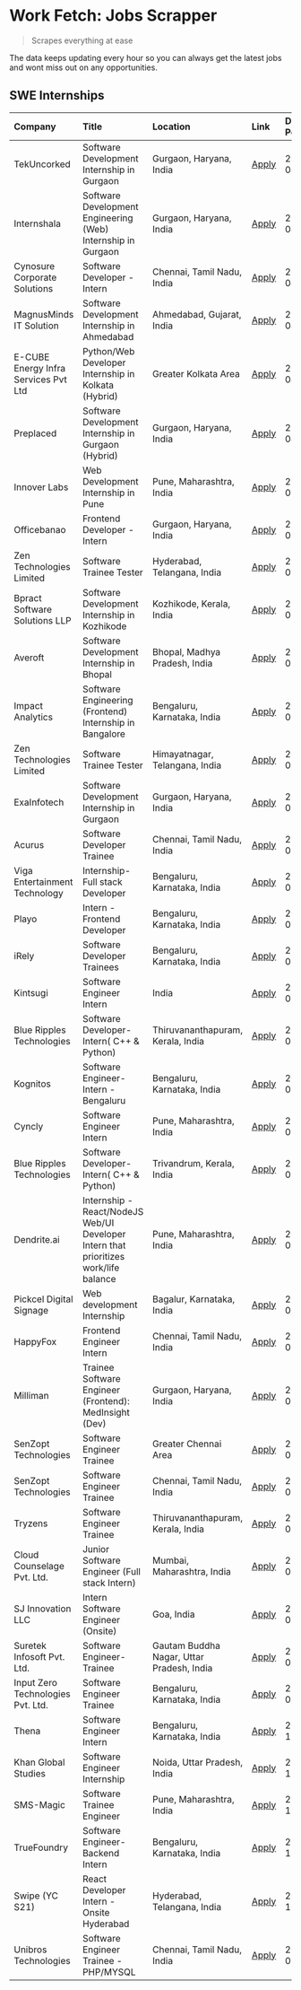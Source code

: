 # Work Fetch: Jobs Scrapper
> Scrapes everything at ease

The data keeps updating every hour so you can always get the latest jobs and wont miss out on any opportunities.

## SWE Internships
<!--START_SECTION:workfetch-->
| Company                              | Title                                                                                | Location                                  | Link                                                                                                                                                                                                                                                                                                | Date Posted   |
|:-------------------------------------|:-------------------------------------------------------------------------------------|:------------------------------------------|:----------------------------------------------------------------------------------------------------------------------------------------------------------------------------------------------------------------------------------------------------------------------------------------------------|:--------------|
| TekUncorked                          | Software Development Internship in Gurgaon                                           | Gurgaon, Haryana, India                   | [Apply](https://in.linkedin.com/jobs/view/software-development-internship-in-gurgaon-at-tekuncorked-3887479133?position=24&pageNum=0&refId=QjgXeZ1sH%2FYefaYIvukE0g%3D%3D&trackingId=wv3jw9PiiZHt0wBuCGYnCQ%3D%3D&trk=public_jobs_jserp-result_search-card)                                         | 2024-04-05    |
| Internshala                          | Software Development Engineering (Web) Internship in Gurgaon                         | Gurgaon, Haryana, India                   | [Apply](https://in.linkedin.com/jobs/view/software-development-engineering-web-internship-in-gurgaon-at-internshala-3885736493?position=2&pageNum=0&refId=QjgXeZ1sH%2FYefaYIvukE0g%3D%3D&trackingId=wazrJQjA4a%2BmMrjfP%2Bpj1Q%3D%3D&trk=public_jobs_jserp-result_search-card)                      | 2024-04-04    |
| Cynosure Corporate Solutions         | Software Developer -Intern                                                           | Chennai, Tamil Nadu, India                | [Apply](https://in.linkedin.com/jobs/view/software-developer-intern-at-cynosure-corporate-solutions-3884767755?position=14&pageNum=0&refId=QjgXeZ1sH%2FYefaYIvukE0g%3D%3D&trackingId=gSacpcYO%2FjHYtD7CPi73cQ%3D%3D&trk=public_jobs_jserp-result_search-card)                                       | 2024-04-04    |
| MagnusMinds IT Solution              | Software Development Internship in Ahmedabad                                         | Ahmedabad, Gujarat, India                 | [Apply](https://in.linkedin.com/jobs/view/software-development-internship-in-ahmedabad-at-magnusminds-it-solution-3883933909?position=49&pageNum=0&refId=QjgXeZ1sH%2FYefaYIvukE0g%3D%3D&trackingId=LS02CEpz%2B304lECpD4t0WA%3D%3D&trk=public_jobs_jserp-result_search-card)                         | 2024-04-03    |
| E-CUBE Energy Infra Services Pvt Ltd | Python/Web Developer Internship in Kolkata (Hybrid)                                  | Greater Kolkata Area                      | [Apply](https://in.linkedin.com/jobs/view/python-web-developer-internship-in-kolkata-hybrid-at-e-cube-energy-infra-services-pvt-ltd-3882160442?position=30&pageNum=0&refId=QjgXeZ1sH%2FYefaYIvukE0g%3D%3D&trackingId=aNtUFnQKwgblHrDE21cuHA%3D%3D&trk=public_jobs_jserp-result_search-card)         | 2024-04-02    |
| Preplaced                            | Software Development Internship in Gurgaon (Hybrid)                                  | Gurgaon, Haryana, India                   | [Apply](https://in.linkedin.com/jobs/view/software-development-internship-in-gurgaon-hybrid-at-preplaced-3880567870?position=28&pageNum=0&refId=QjgXeZ1sH%2FYefaYIvukE0g%3D%3D&trackingId=ogXlDCeefCqzXkC1mAISeA%3D%3D&trk=public_jobs_jserp-result_search-card)                                    | 2024-04-01    |
| Innover Labs                         | Web Development Internship in Pune                                                   | Pune, Maharashtra, India                  | [Apply](https://in.linkedin.com/jobs/view/web-development-internship-in-pune-at-innover-labs-3875494237?position=10&pageNum=0&refId=QjgXeZ1sH%2FYefaYIvukE0g%3D%3D&trackingId=mwSDFNnaaKN1R0X%2BVnaYSQ%3D%3D&trk=public_jobs_jserp-result_search-card)                                              | 2024-03-28    |
| Officebanao                          | Frontend Developer - Intern                                                          | Gurgaon, Haryana, India                   | [Apply](https://in.linkedin.com/jobs/view/frontend-developer-intern-at-officebanao-3871265915?position=16&pageNum=0&refId=QjgXeZ1sH%2FYefaYIvukE0g%3D%3D&trackingId=o5ZxUQMehPLIs8KD0Wvqng%3D%3D&trk=public_jobs_jserp-result_search-card)                                                          | 2024-03-28    |
| Zen Technologies Limited             | Software Trainee Tester                                                              | Hyderabad, Telangana, India               | [Apply](https://in.linkedin.com/jobs/view/software-trainee-tester-at-zen-technologies-limited-3872036112?position=15&pageNum=0&refId=QjgXeZ1sH%2FYefaYIvukE0g%3D%3D&trackingId=Rm%2FURLQBLtyIYk53m26N4w%3D%3D&trk=public_jobs_jserp-result_search-card)                                             | 2024-03-27    |
| Bpract Software Solutions LLP        | Software Development Internship in Kozhikode                                         | Kozhikode, Kerala, India                  | [Apply](https://in.linkedin.com/jobs/view/software-development-internship-in-kozhikode-at-bpract-software-solutions-llp-3874054300?position=23&pageNum=0&refId=QjgXeZ1sH%2FYefaYIvukE0g%3D%3D&trackingId=%2BVlt%2BLEHiDjWGQAgANIruA%3D%3D&trk=public_jobs_jserp-result_search-card)                 | 2024-03-27    |
| Averoft                              | Software Development Internship in Bhopal                                            | Bhopal, Madhya Pradesh, India             | [Apply](https://in.linkedin.com/jobs/view/software-development-internship-in-bhopal-at-averoft-3874051550?position=52&pageNum=0&refId=QjgXeZ1sH%2FYefaYIvukE0g%3D%3D&trackingId=FbEnBa%2FnNq8Zma1T9fbWCw%3D%3D&trk=public_jobs_jserp-result_search-card)                                            | 2024-03-27    |
| Impact Analytics                     | Software Engineering (Frontend) Internship in Bangalore                              | Bengaluru, Karnataka, India               | [Apply](https://in.linkedin.com/jobs/view/software-engineering-frontend-internship-in-bangalore-at-impact-analytics-3872535077?position=5&pageNum=0&refId=QjgXeZ1sH%2FYefaYIvukE0g%3D%3D&trackingId=OEP%2BKYWfrP1JYpLzPyCSBw%3D%3D&trk=public_jobs_jserp-result_search-card)                        | 2024-03-26    |
| Zen Technologies Limited             | Software Trainee Tester                                                              | Himayatnagar, Telangana, India            | [Apply](https://in.linkedin.com/jobs/view/software-trainee-tester-at-zen-technologies-limited-3872100214?position=12&pageNum=0&refId=QjgXeZ1sH%2FYefaYIvukE0g%3D%3D&trackingId=Td2yc1D9yOi8kuki%2FOG2Aw%3D%3D&trk=public_jobs_jserp-result_search-card)                                             | 2024-03-26    |
| ExaInfotech                          | Software Development Internship in Gurgaon                                           | Gurgaon, Haryana, India                   | [Apply](https://in.linkedin.com/jobs/view/software-development-internship-in-gurgaon-at-exainfotech-3872534185?position=18&pageNum=0&refId=QjgXeZ1sH%2FYefaYIvukE0g%3D%3D&trackingId=VPkXHAgVMDbJ9jlhtPqsTQ%3D%3D&trk=public_jobs_jserp-result_search-card)                                         | 2024-03-26    |
| Acurus                               | Software Developer Trainee                                                           | Chennai, Tamil Nadu, India                | [Apply](https://in.linkedin.com/jobs/view/software-developer-trainee-at-acurus-3871400616?position=26&pageNum=0&refId=QjgXeZ1sH%2FYefaYIvukE0g%3D%3D&trackingId=bwA1tGej7oVaTVs075hMtw%3D%3D&trk=public_jobs_jserp-result_search-card)                                                              | 2024-03-26    |
| Viga Entertainment Technology        | Internship-Full stack Developer                                                      | Bengaluru, Karnataka, India               | [Apply](https://in.linkedin.com/jobs/view/internship-full-stack-developer-at-viga-entertainment-technology-3870669789?position=34&pageNum=0&refId=QjgXeZ1sH%2FYefaYIvukE0g%3D%3D&trackingId=e7%2BndWFZOxWK%2B004T9zPAQ%3D%3D&trk=public_jobs_jserp-result_search-card)                              | 2024-03-25    |
| Playo                                | Intern - Frontend Developer                                                          | Bengaluru, Karnataka, India               | [Apply](https://in.linkedin.com/jobs/view/intern-frontend-developer-at-playo-3864131172?position=7&pageNum=0&refId=QjgXeZ1sH%2FYefaYIvukE0g%3D%3D&trackingId=QXzu1yZCm32piRNOxmyvGg%3D%3D&trk=public_jobs_jserp-result_search-card)                                                                 | 2024-03-22    |
| iRely                                | Software Developer Trainees                                                          | Bengaluru, Karnataka, India               | [Apply](https://in.linkedin.com/jobs/view/software-developer-trainees-at-irely-3860566039?position=3&pageNum=0&refId=QjgXeZ1sH%2FYefaYIvukE0g%3D%3D&trackingId=mVGxlHZYPdhrevmjgaH5wA%3D%3D&trk=public_jobs_jserp-result_search-card)                                                               | 2024-03-18    |
| Kintsugi                             | Software Engineer Intern                                                             | India                                     | [Apply](https://in.linkedin.com/jobs/view/software-engineer-intern-at-kintsugi-3857074071?position=40&pageNum=0&refId=QjgXeZ1sH%2FYefaYIvukE0g%3D%3D&trackingId=Ow6xPtEkSgXtl1w8g3BP7Q%3D%3D&trk=public_jobs_jserp-result_search-card)                                                              | 2024-03-16    |
| Blue Ripples Technologies            | Software Developer- Intern( C++ & Python)                                            | Thiruvananthapuram, Kerala, India         | [Apply](https://in.linkedin.com/jobs/view/software-developer-intern-c%2B%2B-python-at-blue-ripples-technologies-3855594494?position=21&pageNum=0&refId=QjgXeZ1sH%2FYefaYIvukE0g%3D%3D&trackingId=rbKt%2FSA1BTW179UxXleplg%3D%3D&trk=public_jobs_jserp-result_search-card)                           | 2024-03-14    |
| Kognitos                             | Software Engineer-Intern -Bengaluru                                                  | Bengaluru, Karnataka, India               | [Apply](https://in.linkedin.com/jobs/view/software-engineer-intern-bengaluru-at-kognitos-3855361239?position=9&pageNum=0&refId=QjgXeZ1sH%2FYefaYIvukE0g%3D%3D&trackingId=ln6mYgU2jLJjY%2FFQlwckIg%3D%3D&trk=public_jobs_jserp-result_search-card)                                                   | 2024-03-13    |
| Cyncly                               | Software Engineer Intern                                                             | Pune, Maharashtra, India                  | [Apply](https://in.linkedin.com/jobs/view/software-engineer-intern-at-cyncly-3853990178?position=22&pageNum=0&refId=QjgXeZ1sH%2FYefaYIvukE0g%3D%3D&trackingId=mhr97WIsSchRMd41k2TRYQ%3D%3D&trk=public_jobs_jserp-result_search-card)                                                                | 2024-03-13    |
| Blue Ripples Technologies            | Software Developer- Intern( C++  & Python)                                           | Trivandrum, Kerala, India                 | [Apply](https://in.linkedin.com/jobs/view/software-developer-intern-c%2B%2B-python-at-blue-ripples-technologies-3856150730?position=25&pageNum=0&refId=QjgXeZ1sH%2FYefaYIvukE0g%3D%3D&trackingId=KWnR6OL845XcpHx6jJgpbw%3D%3D&trk=public_jobs_jserp-result_search-card)                             | 2024-03-13    |
| Dendrite.ai                          | Internship - React/NodeJS Web/UI Developer Intern that prioritizes work/life balance | Pune, Maharashtra, India                  | [Apply](https://in.linkedin.com/jobs/view/internship-react-nodejs-web-ui-developer-intern-that-prioritizes-work-life-balance-at-dendrite-ai-3853583200?position=41&pageNum=0&refId=QjgXeZ1sH%2FYefaYIvukE0g%3D%3D&trackingId=ZPTgqeiAMPPOz4XIQG20CA%3D%3D&trk=public_jobs_jserp-result_search-card) | 2024-03-12    |
| Pickcel Digital Signage              | Web development Internship                                                           | Bagalur, Karnataka, India                 | [Apply](https://in.linkedin.com/jobs/view/web-development-internship-at-pickcel-digital-signage-3849506118?position=59&pageNum=0&refId=QjgXeZ1sH%2FYefaYIvukE0g%3D%3D&trackingId=494YmkIWnWVjv4GlKXSGzA%3D%3D&trk=public_jobs_jserp-result_search-card)                                             | 2024-03-08    |
| HappyFox                             | Frontend Engineer Intern                                                             | Chennai, Tamil Nadu, India                | [Apply](https://in.linkedin.com/jobs/view/frontend-engineer-intern-at-happyfox-3848357951?position=54&pageNum=0&refId=QjgXeZ1sH%2FYefaYIvukE0g%3D%3D&trackingId=16bb2FsnSJDuCfEKyCBmmQ%3D%3D&trk=public_jobs_jserp-result_search-card)                                                              | 2024-03-07    |
| Milliman                             | Trainee Software Engineer (Frontend): MedInsight (Dev)                               | Gurgaon, Haryana, India                   | [Apply](https://in.linkedin.com/jobs/view/trainee-software-engineer-frontend-medinsight-dev-at-milliman-3792874280?position=13&pageNum=0&refId=QjgXeZ1sH%2FYefaYIvukE0g%3D%3D&trackingId=HN6Z9peI%2FHyWSNQsoqY%2FlA%3D%3D&trk=public_jobs_jserp-result_search-card)                                 | 2024-03-01    |
| SenZopt Technologies                 | Software Engineer Trainee                                                            | Greater Chennai Area                      | [Apply](https://in.linkedin.com/jobs/view/software-engineer-trainee-at-senzopt-technologies-3827688781?position=42&pageNum=0&refId=QjgXeZ1sH%2FYefaYIvukE0g%3D%3D&trackingId=hw6BTotHleO%2FiTBozFoDUQ%3D%3D&trk=public_jobs_jserp-result_search-card)                                               | 2024-02-12    |
| SenZopt Technologies                 | Software Engineer Trainee                                                            | Chennai, Tamil Nadu, India                | [Apply](https://in.linkedin.com/jobs/view/software-engineer-trainee-at-senzopt-technologies-3827686880?position=56&pageNum=0&refId=QjgXeZ1sH%2FYefaYIvukE0g%3D%3D&trackingId=Ktn9wmy3H40Mrlduyilhog%3D%3D&trk=public_jobs_jserp-result_search-card)                                                 | 2024-02-12    |
| Tryzens                              | Software Engineer Trainee                                                            | Thiruvananthapuram, Kerala, India         | [Apply](https://in.linkedin.com/jobs/view/software-engineer-trainee-at-tryzens-3809363491?position=44&pageNum=0&refId=QjgXeZ1sH%2FYefaYIvukE0g%3D%3D&trackingId=eaYW9VIrrzTtRAgUQre4zg%3D%3D&trk=public_jobs_jserp-result_search-card)                                                              | 2024-01-18    |
| Cloud Counselage Pvt. Ltd.           | Junior Software Engineer (Full stack Intern)                                         | Mumbai, Maharashtra, India                | [Apply](https://in.linkedin.com/jobs/view/junior-software-engineer-full-stack-intern-at-cloud-counselage-pvt-ltd-3803132814?position=36&pageNum=0&refId=QjgXeZ1sH%2FYefaYIvukE0g%3D%3D&trackingId=0sH0LkCmGVyzviQvjqmxaQ%3D%3D&trk=public_jobs_jserp-result_search-card)                            | 2024-01-11    |
| SJ Innovation LLC                    | Intern Software Engineer (Onsite)                                                    | Goa, India                                | [Apply](https://in.linkedin.com/jobs/view/intern-software-engineer-onsite-at-sj-innovation-llc-3799959011?position=51&pageNum=0&refId=QjgXeZ1sH%2FYefaYIvukE0g%3D%3D&trackingId=gz8BiGSmyfibE7KsHctrAQ%3D%3D&trk=public_jobs_jserp-result_search-card)                                              | 2024-01-11    |
| Suretek Infosoft Pvt. Ltd.           | Software Engineer-Trainee                                                            | Gautam Buddha Nagar, Uttar Pradesh, India | [Apply](https://in.linkedin.com/jobs/view/software-engineer-trainee-at-suretek-infosoft-pvt-ltd-3800934643?position=31&pageNum=0&refId=QjgXeZ1sH%2FYefaYIvukE0g%3D%3D&trackingId=gdxgy6BQHMd8AdCN86wmZw%3D%3D&trk=public_jobs_jserp-result_search-card)                                             | 2024-01-09    |
| Input Zero Technologies Pvt. Ltd.    | Software Engineer Trainee                                                            | Bengaluru, Karnataka, India               | [Apply](https://in.linkedin.com/jobs/view/software-engineer-trainee-at-input-zero-technologies-pvt-ltd-3800927643?position=38&pageNum=0&refId=QjgXeZ1sH%2FYefaYIvukE0g%3D%3D&trackingId=74%2BTMfRyGKQp5v0uBZAjeA%3D%3D&trk=public_jobs_jserp-result_search-card)                                    | 2024-01-09    |
| Thena                                | Software Engineer Intern                                                             | Bengaluru, Karnataka, India               | [Apply](https://in.linkedin.com/jobs/view/software-engineer-intern-at-thena-3778731751?position=27&pageNum=0&refId=QjgXeZ1sH%2FYefaYIvukE0g%3D%3D&trackingId=DllKPE%2FWigK12uttXBGyvw%3D%3D&trk=public_jobs_jserp-result_search-card)                                                               | 2023-12-05    |
| Khan Global Studies                  | Software Engineer Internship                                                         | Noida, Uttar Pradesh, India               | [Apply](https://in.linkedin.com/jobs/view/software-engineer-internship-at-khan-global-studies-3766942197?position=58&pageNum=0&refId=QjgXeZ1sH%2FYefaYIvukE0g%3D%3D&trackingId=pobqH6N%2BpSMCPmbes4yHPA%3D%3D&trk=public_jobs_jserp-result_search-card)                                             | 2023-11-27    |
| SMS-Magic                            | Software Trainee Engineer                                                            | Pune, Maharashtra, India                  | [Apply](https://in.linkedin.com/jobs/view/software-trainee-engineer-at-sms-magic-3761409781?position=37&pageNum=0&refId=QjgXeZ1sH%2FYefaYIvukE0g%3D%3D&trackingId=QRBKPWGp3wql4ULnhpA5Qw%3D%3D&trk=public_jobs_jserp-result_search-card)                                                            | 2023-11-16    |
| TrueFoundry                          | Software Engineer-Backend Intern                                                     | Bengaluru, Karnataka, India               | [Apply](https://in.linkedin.com/jobs/view/software-engineer-backend-intern-at-truefoundry-3779508170?position=39&pageNum=0&refId=QjgXeZ1sH%2FYefaYIvukE0g%3D%3D&trackingId=GvKKNZocVNq20SjmL6sSOQ%3D%3D&trk=public_jobs_jserp-result_search-card)                                                   | 2023-11-10    |
| Swipe (YC S21)                       | React Developer Intern - Onsite Hyderabad                                            | Hyderabad, Telangana, India               | [Apply](https://in.linkedin.com/jobs/view/react-developer-intern-onsite-hyderabad-at-swipe-yc-s21-3737600089?position=46&pageNum=0&refId=QjgXeZ1sH%2FYefaYIvukE0g%3D%3D&trackingId=7rbtkRbzO5BcceyjyxmmJw%3D%3D&trk=public_jobs_jserp-result_search-card)                                           | 2023-10-13    |
| Unibros Technologies                 | Software Engineer Trainee - PHP/MYSQL                                                | Chennai, Tamil Nadu, India                | [Apply](https://in.linkedin.com/jobs/view/software-engineer-trainee-php-mysql-at-unibros-technologies-3656599241?position=43&pageNum=0&refId=QjgXeZ1sH%2FYefaYIvukE0g%3D%3D&trackingId=qIgwIeq7KYESZVXuI0WJaA%3D%3D&trk=public_jobs_jserp-result_search-card)                                       | 2023-06-12    |
<!--END_SECTION:workfetch-->
